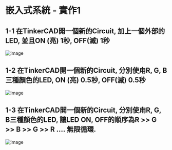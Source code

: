 # 嵌入式系統 - 實作1

## 1-1 在TinkerCAD開一個新的Circuit, 加上一個外部的LED, 並且ON (亮) 1秒, OFF(滅) 1秒
![image](https://user-images.githubusercontent.com/89717315/131237923-ab33f410-7b87-433b-82c7-16c6e312d5fa.png)

## 1-2 在TinkerCAD開一個新的Circuit, 分別使甪R, G, B三種顏色的LED, ON (亮) 0.5秒, OFF(滅) 0.5秒
![image](https://user-images.githubusercontent.com/89717315/132114153-7f836a99-8a92-49cc-84bc-128113a8a7fd.png)

## 1-**3 在**TinkerCAD開一個新的Circuit, 分別使甪R, G, B三種顏色的LED, 讓LED ON, OFF的順序為R >> G >> B >> G >> R .... 無限循環.
![image](https://user-images.githubusercontent.com/89717315/132114569-f5c4a740-5ad2-41c1-a9d1-3ab7d91fd18b.png)
